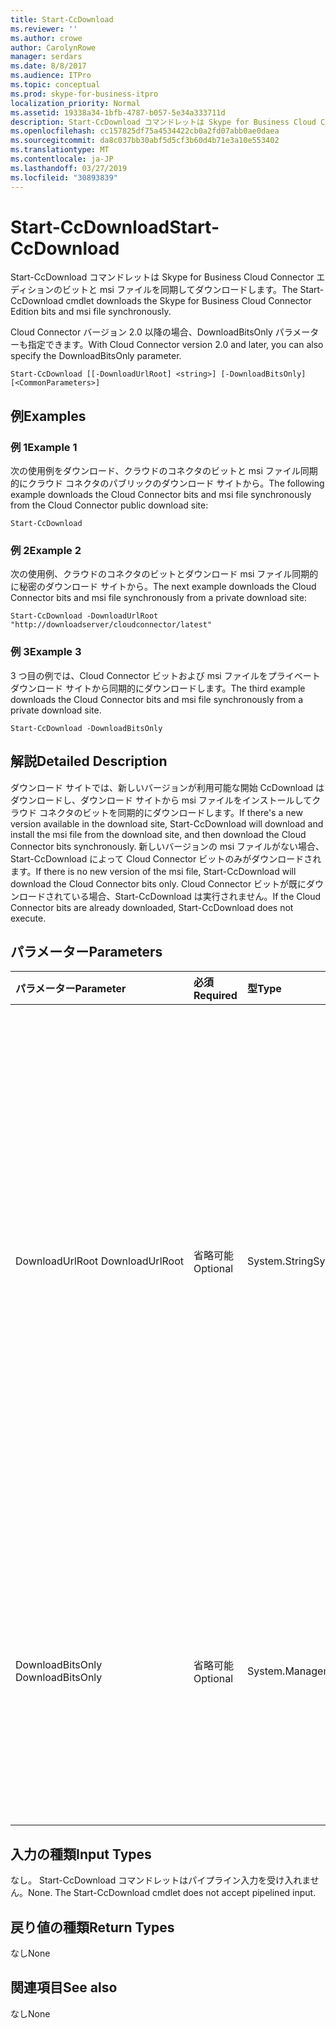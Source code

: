 ```yaml
---
title: Start-CcDownload
ms.reviewer: ''
ms.author: crowe
author: CarolynRowe
manager: serdars
ms.date: 8/8/2017
ms.audience: ITPro
ms.topic: conceptual
ms.prod: skype-for-business-itpro
localization_priority: Normal
ms.assetid: 19338a34-1bfb-4787-b057-5e34a333711d
description: Start-CcDownload コマンドレットは Skype for Business Cloud Connector エディションのビットと msi ファイルを同期してダウンロードします。
ms.openlocfilehash: cc157825df75a4534422cb0a2fd07abb0ae0daea
ms.sourcegitcommit: da8c037bb30abf5d5cf3b60d4b71e3a10e553402
ms.translationtype: MT
ms.contentlocale: ja-JP
ms.lasthandoff: 03/27/2019
ms.locfileid: "30893839"
---
```

# <a name="start-ccdownload"></a><span data-ttu-id="7b6b9-103">Start-CcDownload</span><span class="sxs-lookup"><span data-stu-id="7b6b9-103">Start-CcDownload</span></span>
 
<span data-ttu-id="7b6b9-104">Start-CcDownload コマンドレットは Skype for Business Cloud Connector エディションのビットと msi ファイルを同期してダウンロードします。</span><span class="sxs-lookup"><span data-stu-id="7b6b9-104">The Start-CcDownload cmdlet downloads the Skype for Business Cloud Connector Edition bits and msi file synchronously.</span></span>
  
<span data-ttu-id="7b6b9-105">Cloud Connector バージョン 2.0 以降の場合、DownloadBitsOnly パラメーターも指定できます。</span><span class="sxs-lookup"><span data-stu-id="7b6b9-105">With Cloud Connector version 2.0 and later, you can also specify the DownloadBitsOnly parameter.</span></span>
  
```
Start-CcDownload [[-DownloadUrlRoot] <string>] [-DownloadBitsOnly]  [<CommonParameters>]
```

## <a name="examples"></a><span data-ttu-id="7b6b9-106">例</span><span class="sxs-lookup"><span data-stu-id="7b6b9-106">Examples</span></span>
<span data-ttu-id="7b6b9-107"><a name="Examples"> </a></span><span class="sxs-lookup"><span data-stu-id="7b6b9-107"></span></span>

### <a name="example-1"></a><span data-ttu-id="7b6b9-108">例 1</span><span class="sxs-lookup"><span data-stu-id="7b6b9-108">Example 1</span></span>

<span data-ttu-id="7b6b9-109">次の使用例をダウンロード、クラウドのコネクタのビットと msi ファイル同期的にクラウド コネクタのパブリックのダウンロード サイトから。</span><span class="sxs-lookup"><span data-stu-id="7b6b9-109">The following example downloads the Cloud Connector bits and msi file synchronously from the Cloud Connector public download site:</span></span>
  
```
Start-CcDownload
```

### <a name="example-2"></a><span data-ttu-id="7b6b9-110">例 2</span><span class="sxs-lookup"><span data-stu-id="7b6b9-110">Example 2</span></span>

<span data-ttu-id="7b6b9-111">次の使用例、クラウドのコネクタのビットとダウンロード msi ファイル同期的に秘密のダウンロード サイトから。</span><span class="sxs-lookup"><span data-stu-id="7b6b9-111">The next example downloads the Cloud Connector bits and msi file synchronously from a private download site:</span></span>
  
```
Start-CcDownload -DownloadUrlRoot "http://downloadserver/cloudconnector/latest"
```

### <a name="example-3"></a><span data-ttu-id="7b6b9-112">例 3</span><span class="sxs-lookup"><span data-stu-id="7b6b9-112">Example 3</span></span>

<span data-ttu-id="7b6b9-113">3 つ目の例では、Cloud Connector ビットおよび msi ファイルをプライベート ダウンロード サイトから同期的にダウンロードします。</span><span class="sxs-lookup"><span data-stu-id="7b6b9-113">The third example downloads the Cloud Connector bits and msi file synchronously from a private download site.</span></span>
  
```
Start-CcDownload -DownloadBitsOnly
```

## <a name="detailed-description"></a><span data-ttu-id="7b6b9-114">解説</span><span class="sxs-lookup"><span data-stu-id="7b6b9-114">Detailed Description</span></span>
<span data-ttu-id="7b6b9-115"><a name="DetailedDescription"> </a></span><span class="sxs-lookup"><span data-stu-id="7b6b9-115"></span></span>

<span data-ttu-id="7b6b9-116">ダウンロード サイトでは、新しいバージョンが利用可能な開始 CcDownload はダウンロードし、ダウンロード サイトから msi ファイルをインストールしてクラウド コネクタのビットを同期的にダウンロードします。</span><span class="sxs-lookup"><span data-stu-id="7b6b9-116">If there's a new version available in the download site, Start-CcDownload will download and install the msi file from the download site, and then download the Cloud Connector bits synchronously.</span></span> <span data-ttu-id="7b6b9-117">新しいバージョンの msi ファイルがない場合、Start-CcDownload によって Cloud Connector ビットのみがダウンロードされます。</span><span class="sxs-lookup"><span data-stu-id="7b6b9-117">If there is no new version of the msi file, Start-CcDownload will download the Cloud Connector bits only.</span></span> <span data-ttu-id="7b6b9-118">Cloud Connector ビットが既にダウンロードされている場合、Start-CcDownload は実行されません。</span><span class="sxs-lookup"><span data-stu-id="7b6b9-118">If the Cloud Connector bits are already downloaded, Start-CcDownload does not execute.</span></span>
  
## <a name="parameters"></a><span data-ttu-id="7b6b9-119">パラメーター</span><span class="sxs-lookup"><span data-stu-id="7b6b9-119">Parameters</span></span>
<span data-ttu-id="7b6b9-120"><a name="DetailedDescription"> </a></span><span class="sxs-lookup"><span data-stu-id="7b6b9-120"></span></span>

|<span data-ttu-id="7b6b9-121">**パラメーター**</span><span class="sxs-lookup"><span data-stu-id="7b6b9-121">**Parameter**</span></span>|<span data-ttu-id="7b6b9-122">**必須**</span><span class="sxs-lookup"><span data-stu-id="7b6b9-122">**Required**</span></span>|<span data-ttu-id="7b6b9-123">**型**</span><span class="sxs-lookup"><span data-stu-id="7b6b9-123">**Type**</span></span>|<span data-ttu-id="7b6b9-124">**説明**</span><span class="sxs-lookup"><span data-stu-id="7b6b9-124">**Description**</span></span>|
|:-----|:-----|:-----|:-----|
|<span data-ttu-id="7b6b9-125">DownloadUrlRoot </span><span class="sxs-lookup"><span data-stu-id="7b6b9-125">DownloadUrlRoot</span></span>  <br/> | <span data-ttu-id="7b6b9-126">省略可能</span><span class="sxs-lookup"><span data-stu-id="7b6b9-126">Optional</span></span> <br/> |<span data-ttu-id="7b6b9-127">System.String</span><span class="sxs-lookup"><span data-stu-id="7b6b9-127">System.String</span></span>  <br/> | <span data-ttu-id="7b6b9-128">プライベート クラウドのコネクタの特定のバージョンの完全な URL は、サイトをダウンロードします。</span><span class="sxs-lookup"><span data-stu-id="7b6b9-128">The full URL of a specific version of Cloud Connector in the private download site.</span></span> <span data-ttu-id="7b6b9-129">注意してこのパラメーターを使用して、クラウドのコネクタのバージョンをダウンロードするのに気付いていることを確認します。</span><span class="sxs-lookup"><span data-stu-id="7b6b9-129">Use this parameter with caution—be sure you are aware of which version of Cloud Connector you are downloading.</span></span> <br/> |
|<span data-ttu-id="7b6b9-130">DownloadBitsOnly </span><span class="sxs-lookup"><span data-stu-id="7b6b9-130">DownloadBitsOnly</span></span>  <br/> |<span data-ttu-id="7b6b9-131">省略可能</span><span class="sxs-lookup"><span data-stu-id="7b6b9-131">Optional</span></span>  <br/> |<span data-ttu-id="7b6b9-132">System.Management.Automation.SwitchParameter</span><span class="sxs-lookup"><span data-stu-id="7b6b9-132">System.Management.Automation.SwitchParameter</span></span>  <br/> |<span data-ttu-id="7b6b9-133">ダウンロード サイトから MSI をダウンロードおよびインストールする手順をスキップして、Cloud Connector ビットのみをダウンロードします。</span><span class="sxs-lookup"><span data-stu-id="7b6b9-133">Skip the step to download and install MSI from download site, download the Cloud Connector bits only.</span></span>  <br/> |
   
## <a name="input-types"></a><span data-ttu-id="7b6b9-134">入力の種類</span><span class="sxs-lookup"><span data-stu-id="7b6b9-134">Input Types</span></span>
<span data-ttu-id="7b6b9-135"><a name="InputTypes"> </a></span><span class="sxs-lookup"><span data-stu-id="7b6b9-135"></span></span>

<span data-ttu-id="7b6b9-p103">なし。 Start-CcDownload コマンドレットはパイプライン入力を受け入れません。</span><span class="sxs-lookup"><span data-stu-id="7b6b9-p103">None. The Start-CcDownload cmdlet does not accept pipelined input.</span></span>
  
## <a name="return-types"></a><span data-ttu-id="7b6b9-138">戻り値の種類</span><span class="sxs-lookup"><span data-stu-id="7b6b9-138">Return Types</span></span>
<span data-ttu-id="7b6b9-139"><a name="ReturnTypes"> </a></span><span class="sxs-lookup"><span data-stu-id="7b6b9-139"></span></span>

<span data-ttu-id="7b6b9-140">なし</span><span class="sxs-lookup"><span data-stu-id="7b6b9-140">None</span></span>
  
## <a name="see-also"></a><span data-ttu-id="7b6b9-141">関連項目</span><span class="sxs-lookup"><span data-stu-id="7b6b9-141">See also</span></span>
<span data-ttu-id="7b6b9-142"><a name="ReturnTypes"> </a></span><span class="sxs-lookup"><span data-stu-id="7b6b9-142"></span></span>

<span data-ttu-id="7b6b9-143">なし</span><span class="sxs-lookup"><span data-stu-id="7b6b9-143">None</span></span>
  

